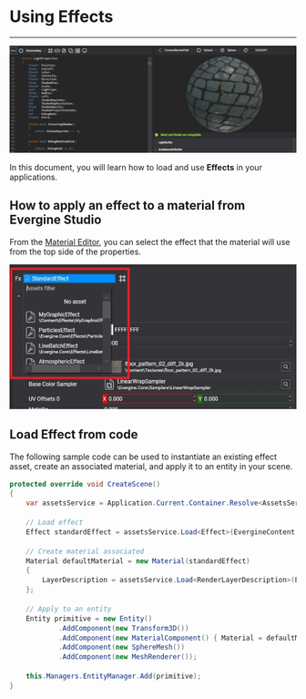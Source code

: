# Using Effects
---
![Materials header](images/effects.jpg)

In this document, you will learn how to load and use **Effects** in your applications.

## How to apply an effect to a material from Evergine Studio

From the [Material Editor](../materials/material_editor.md), you can select the effect that the material will use from the top side of the properties.

![Material Editor](images/ApplyEffect.jpg)

## Load Effect from code
The following sample code can be used to instantiate an existing effect asset, create an associated material, and apply it to an entity in your scene.
```csharp
protected override void CreateScene()
{
    var assetsService = Application.Current.Container.Resolve<AssetsService>();

    // Load effect
    Effect standardEffect = assetsService.Load<Effect>(EvergineContent.Effects.StandardEffect);

    // Create material associated
    Material defaultMaterial = new Material(standardEffect)
    {
        LayerDescription = assetsService.Load<RenderLayerDescription>(EvergineContent.RenderLayers.Opaque),
    };

    // Apply to an entity
    Entity primitive = new Entity()
            .AddComponent(new Transform3D())
            .AddComponent(new MaterialComponent() { Material = defaultMaterial })
            .AddComponent(new SphereMesh())
            .AddComponent(new MeshRenderer());

    this.Managers.EntityManager.Add(primitive);
}
```